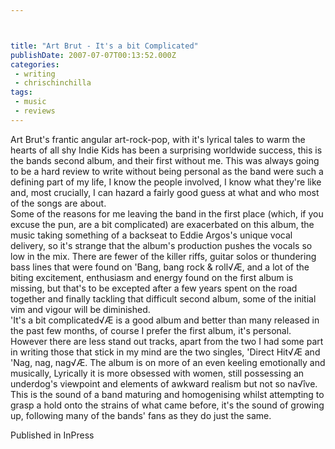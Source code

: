 ```yaml
---



title: "Art Brut - It's a bit Complicated"
publishDate: 2007-07-07T00:13:52.000Z
categories:
 - writing
 - chrischinchilla
tags: 
 - music 
 - reviews
---
```


Art Brut's frantic angular art-rock-pop, with it's lyrical tales to warm the hearts of all shy Indie Kids has been a surprising worldwide success, this is the bands second album, and their first without me. This was always going to be a hard review to write without being personal as the band were such a defining part of my life, I know the people involved, I know what they're like and, most crucially, I can hazard a fairly good guess at what and who most of the songs are about.<br>Some of the reasons for me leaving the band in the first place (which, if you excuse the pun, are a bit complicated) are exacerbated on this album, the music taking something of a backseat to Eddie Argos's unique vocal delivery, so it's strange that the album's production pushes the vocals so low in the mix. There are fewer of the killer riffs, guitar solos or thundering bass lines that were found on 'Bang, bang rock & roll√Æ, and a lot of the biting excitement, enthusiasm and energy found on the first album is missing, but that's to be excepted after a few years spent on the road together and finally tackling that difficult second album, some of the initial vim and vigour will be diminished.<br>'It's a bit complicated√Æ is a good album and better than many released in the past few months, of course I prefer the first album, it's personal. However there are less stand out tracks, apart from the two I had some part in writing those that stick in my mind are the two singles, 'Direct Hit√Æ and 'Nag, nag, nag√Æ. The album is on more of an even keeling emotionally and musically, Lyrically it is more obsessed with women, still possessing an underdog's viewpoint and elements of awkward realism but not so na√îve. This is the sound of a band maturing and homogenising whilst attempting to grasp a hold onto the strains of what came before, it's the sound of growing up, following many of the bands' fans as they do just the same.

Published in InPress
